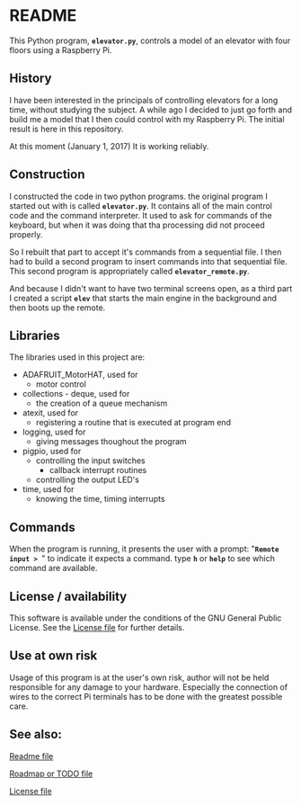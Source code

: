 # README
This Python program, **`elevator.py`**, controls a model of an elevator with four floors using a Raspberry Pi.

## History
I have been interested in the principals of controlling elevators for a long time, without studying the subject. A while ago I decided to just go forth and build me a model that I then could control with my Raspberry Pi. The initial result is here in this repository.

At this moment (January 1, 2017) It is working reliably.

## Construction
I constructed the code in two python programs. the original program I started out with is called **`elevator.py`**. It contains all of the main control code and the command interpreter. It used to ask for commands of the keyboard, but when it was doing that tha processing did not proceed properly.

So I rebuilt that part to accept it's commands from a sequential file. I then had to build a second program to insert commands into that sequential file. This second program is appropriately called **`elevator_remote.py`**.

And because I didn't want to have two terminal screens open, as a third part I created a script **`elev`** that starts the main engine in the background and then boots up the remote.

## Libraries
The libraries used in this project are:
* ADAFRUIT_MotorHAT, used for
	* motor control
* collections - deque, used for
	* the creation of a queue mechanism
* atexit, used for
	* registering a routine that is executed at program end
* logging, used for
	* giving messages thoughout the program
* pigpio, used for
	* controlling the input switches
		* callback interrupt routines
	* controlling the output LED's
* time, used for
	* knowing the time, timing interrupts


## Commands
When the program is running, it presents the user with a prompt: "**`Remote input > `**" to indicate it expects a command. type **`h`** or **`help`** to see which command are available.

## License / availability
This software is available under the conditions of the GNU General Public License. 
See the [License file](./LICENSE) for further details.

## Use at own risk
Usage of this program is at the user's own risk, author will not be held responsible for any damage to your hardware. Especially the connection of wires to the correct Pi terminals has to be done with the greatest possible care.

## See also:
[Readme file](./README.md)

[Roadmap or TODO file](./TODO.md)

[License file](./LICENSE)
